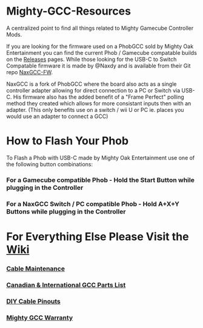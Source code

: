# Mighty-GCC-Resources
A centralized point to find all things related to Mighty Gamecube Controller Mods. 

If you are looking for the firmware used on a PhobGCC sold by Mighty Oak Entertainment you can find the current Phob / Gamecube compatable builds on the [Releases](https://github.com/MightyOakEntertainment/Mighty-GCC-Resources/releases) pages. While those looking for the USB-C to Switch Compatable firmware it is made by @Naxdy and is available from their Git repo [NaxGCC-FW](https://git.naxdy.org/NaxdyOrg/NaxGCC-FW). 

NaxGCC is a fork of PhobGCC where the board also acts as a single controller adapter allowing for direct connection to a PC or Switch via USB-C. His firmware also has the added benefit of a "Frame Perfect" polling method they created which allows for more consistant inputs then with an adapter. (This only benefits use on a switch / wii U or PC ie. places you would use an adapter to connect a GCC)

# How to Flash Your Phob
To Flash a Phob with USB-C made by Mighty Oak Entertainment use one of the following button combinations:

### For a Gamecube compatible Phob - Hold the Start Button while plugging in the Controller

### For a NaxGCC Switch / PC compatible Phob - Hold A+X+Y Buttons while plugging in the Controller

# For Everything Else Please Visit the [Wiki](https://github.com/MightyOakEntertainment/Mighty-GCC-Resources/wiki)
### [Cable Maintenance](https://github.com/MightyOakEntertainment/Mighty-GCC-Resources/wiki/Cable-Maintenance)
### [Canadian & International GCC Parts List](https://github.com/MightyOakEntertainment/Mighty-GCC-Resources/wiki/Canadian-&-International-GCC-Parts-List)
### [DIY Cable Pinouts](https://github.com/MightyOakEntertainment/Mighty-GCC-Resources/wiki/DIY-Cable-Pinouts)
### [Mighty GCC Warranty](https://github.com/MightyOakEntertainment/Mighty-GCC-Resources/wiki/Mighty-GCC-Warranty)
